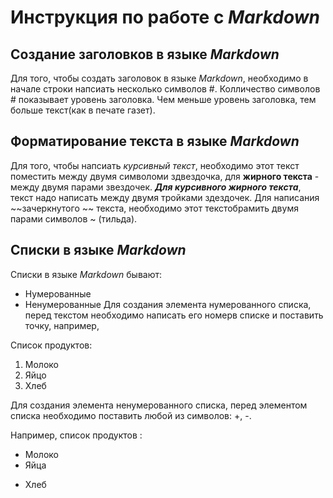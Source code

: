 # Инструкция по работе с *Markdown* 

## Создание заголовков в языке *Markdown*
Для того, чтобы создать заголовок в языке *Markdown*, необходимо в начале строки напсиать несколько  символов #. Колличество символов # показывает уровень заголовка. Чем меньше уровень заголовка, тем больше текст(как в печате газет).

## Форматирование текста в языке *Markdown*
Для того, чтобы напсиать *курсивный текст*, необходимо этот текст поместить между двумя символоми  здвездочка, для **жирного текста** - между двумя парами звездочек. ***Для курсивного жирного текста***, текст надо написать между двумя тройками здездочек. Для написания ~~зачеркнутого ~~ текста, необходимо этот текстобрамить двумя парами символов ~ (тильда). 

Списки в языке *Markdown*
--------------------------
Списки в языке *Markdown* бывают:
+ Нумерованные
+ Ненумерованные
Для создания элемента нумерованного списка, перед текстом необходимо написать его номерв списке и поставить точку, например, 

Список продуктов:

1. Молоко
2. Яйцо
3. Хлеб

Для создания элемента ненумерованного списка, перед элементом списка необходимо поставить любой из символов: +, -.
 
 Например, список продуктов :
+ Молоко
+ Яйца
- Хлеб
